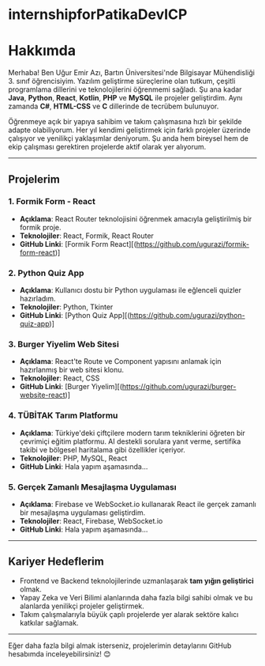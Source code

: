 # internshipforPatikaDevICP

# Hakkımda

Merhaba! Ben Uğur Emir Azı, Bartın Üniversitesi'nde Bilgisayar Mühendisliği 3. sınıf öğrencisiyim. Yazılım geliştirme süreçlerine olan tutkum, çeşitli programlama dillerini ve teknolojilerini öğrenmemi sağladı. Şu ana kadar **Java**, **Python**, **React**, **Kotlin**, **PHP** ve **MySQL** ile projeler geliştirdim. Aynı zamanda **C#**, **HTML-CSS** ve **C** dillerinde de tecrübem bulunuyor.  

Öğrenmeye açık bir yapıya sahibim ve takım çalışmasına hızlı bir şekilde adapte olabiliyorum. Her yıl kendimi geliştirmek için farklı projeler üzerinde çalışıyor ve yenilikçi yaklaşımlar deniyorum. Şu anda hem bireysel hem de ekip çalışması gerektiren projelerde aktif olarak yer alıyorum.

---

## Projelerim  

### 1. **Formik Form - React**  
- **Açıklama**: React Router teknolojisini öğrenmek amacıyla geliştirilmiş bir formik proje.  
- **Teknolojiler**: React, Formik, React Router  
- **GitHub Linki**: [Formik Form React][(https://github.com/ugurazi/formik-form-react)]

### 2. **Python Quiz App**  
- **Açıklama**: Kullanıcı dostu bir Python uygulaması ile eğlenceli quizler hazırladım.  
- **Teknolojiler**: Python, Tkinter  
- **GitHub Linki**: [Python Quiz App][(https://github.com/ugurazi/python-quiz-app)]

### 3. **Burger Yiyelim Web Sitesi**  
- **Açıklama**: React'te Route ve Component yapısını anlamak için hazırlanmış bir web sitesi klonu.  
- **Teknolojiler**: React, CSS  
- **GitHub Linki**: [Burger Yiyelim][(https://github.com/ugurazi/burger-website-react)]

### 4. **TÜBİTAK Tarım Platformu**  
- **Açıklama**: Türkiye'deki çiftçilere modern tarım tekniklerini öğreten bir çevrimiçi eğitim platformu. AI destekli sorulara yanıt verme, sertifika takibi ve bölgesel haritalama gibi özellikler içeriyor.  
- **Teknolojiler**: PHP, MySQL, React  
- **GitHub Linki**: Hala yapım aşamasında...

### 5. **Gerçek Zamanlı Mesajlaşma Uygulaması**  
- **Açıklama**: Firebase ve WebSocket.io kullanarak React ile gerçek zamanlı bir mesajlaşma uygulaması geliştirdim.  
- **Teknolojiler**: React, Firebase, WebSocket.io  
- **GitHub Linki**: Hala yapım aşamasında...

---

## Kariyer Hedeflerim  

- Frontend ve Backend teknolojilerinde uzmanlaşarak **tam yığın geliştirici** olmak.  
- Yapay Zeka ve Veri Bilimi alanlarında daha fazla bilgi sahibi olmak ve bu alanlarda yenilikçi projeler geliştirmek.  
- Takım çalışmalarıyla büyük çaplı projelerde yer alarak sektöre kalıcı katkılar sağlamak.  

---

Eğer daha fazla bilgi almak isterseniz, projelerimin detaylarını GitHub hesabımda inceleyebilirsiniz! 😊
